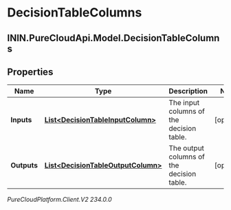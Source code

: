 # DecisionTableColumns

## ININ.PureCloudApi.Model.DecisionTableColumns

## Properties

|Name | Type | Description | Notes|
|------------ | ------------- | ------------- | -------------|
| **Inputs** | [**List&lt;DecisionTableInputColumn&gt;**](DecisionTableInputColumn) | The input columns of the decision table. | [optional] |
| **Outputs** | [**List&lt;DecisionTableOutputColumn&gt;**](DecisionTableOutputColumn) | The output columns of the decision table. | [optional] |



_PureCloudPlatform.Client.V2 234.0.0_
